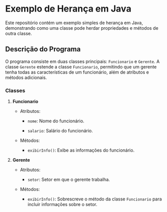 # Exemplo de Herança em Java


Este repositório contém um exemplo simples de herança em Java, demonstrando como uma classe pode herdar propriedades e métodos de outra classe.


## Descrição do Programa


O programa consiste em duas classes principais: `Funcionario` e `Gerente`. A classe `Gerente` estende a classe `Funcionario`, permitindo que um gerente tenha todas as características de um funcionário, além de atributos e métodos adicionais.


### Classes


1. **Funcionario**

   - Atributos:

     - `nome`: Nome do funcionário.

     - `salario`: Salário do funcionário.

   - Métodos:

     - `exibirInfo()`: Exibe as informações do funcionário.


2. **Gerente**

   - Atributos:

     - `setor`: Setor em que o gerente trabalha.

   - Métodos:

     - `exibirInfo()`: Sobrescreve o método da classe `Funcionario` para incluir informações sobre o setor.